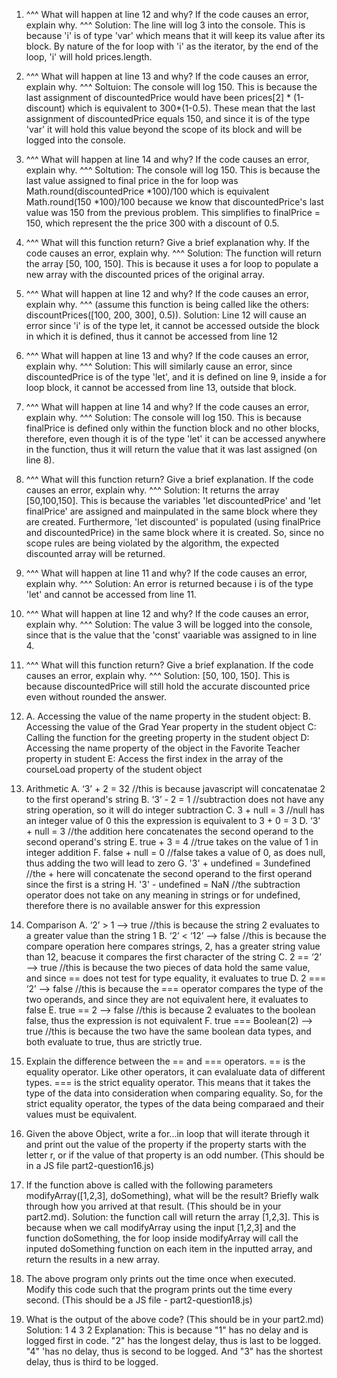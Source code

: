 1. ^^^ What will happen at line 12 and why? If the code causes an error, explain why. ^^^ Solution: The line will log 3 into the console. This is because 'i' is of type 'var' which means that it will keep its value after its block. By nature of the for loop with 'i' as the iterator, by the end of the loop, 'i' will hold prices.length.
2. ^^^ What will happen at line 13 and why? If the code causes an error, explain why. ^^^ Soltuion: The console will log 150. This is because the last assignment of discountedPrice would have been prices[2] * (1-discount) which is equivalent to 300*(1-0.5). These mean that the last assignment of discountedPrice equals 150, and since it is of the type 'var' it will hold this value beyond the scope of its block and will be logged into the console.
3. ^^^ What will happen at line 14 and why? If the code causes an error, explain why. ^^^ Soltution: The console will log 150. This is because the last value assigned to final price in the for loop was Math.round(discountedPrice *100)/100 which is equivalent Math.round(150 *100)/100 because we know that discountedPrice's last value was 150 from the previous problem. This simplifies to finalPrice = 150, which represent the the price 300 with a discount of 0.5.
4. ^^^ What will this function return? Give a brief explanation why. If the code causes an error, explain why. ^^^ Solution: The function will return the array [50, 100, 150]. This is because it uses a for loop to populate a new array with the discounted prices of the original array.
5. ^^^ What will happen at line 12 and why?  If the code causes an error, explain why. ^^^ (assume this function is being called like the others: discountPrices([100, 200, 300], 0.5)). Solution: Line 12 will cause an error since 'i' is of the type let, it cannot be accessed outside the block in which it is defined, thus it cannot be accessed from line 12
6. ^^^ What will happen at line 13 and why? If the code causes an error, explain why. ^^^ Solution: This will similarly cause an error, since discountedPrice is of the type 'let', and it is defined on line 9, inside a for loop block, it cannot be accessed from line 13, outside that block.
7. ^^^ What will happen at line 14 and why? If the code causes an error, explain why. ^^^ Solution: The console will log 150. This is because finalPrice is defined only within the function block and no other blocks, therefore, even though it is of the type 'let' it can be accessed anywhere in the function, thus it will return the value that it was last assigned (on line 8).
8. ^^^ What will this function return? Give a brief explanation. If the code causes an error, explain why. ^^^ Solution: It returns the array [50,100,150]. This is because the variables 'let discountedPrice' and 'let finalPrice' are assigned and mainpulated in the same block where they are created. Furthermore, 'let discounted' is populated (using finalPrice and discountedPrice) in the same block where it is created. So, since no scope rules are being violated by the algorithm, the expected discounted array will be returned.
9. ^^^ What will happen at line 11 and why? If the code causes an error, explain why. ^^^ Solution: An error is returned because i is of the type 'let' and cannot be accessed from line 11.
10. ^^^ What will happen at line 12 and why? If the code causes an error, explain why. ^^^ Solution: The value 3 will be logged into the console, since that is the value that the 'const' vaariable was assigned to in line 4.
11. ^^^ What will this function return? Give a brief explanation. If the code causes an error, explain why. ^^^ Solution: [50, 100, 150]. This is because discountedPrice will still hold the accurate discounted price even without rounded the answer.
12. A. Accessing the value of the name property in the student object:
B. Accessing the value of the Grad Year property in the student object
C: Calling the function for the greeting property in the student object
D: Accessing the name property of the object in the Favorite Teacher property in student
E: Access the first index in the array of the courseLoad property of the student object
13. Arithmetic
A. ‘3’ + 2 = 32 //this is because javascript will concatenatae 2 to the first operand's string
B. ‘3’ - 2 = 1 //subtraction does not have any string operation, so it will do integer subtraction
C. 3 + null = 3 //null has an integer value of 0 this the expression is equivalent to 3 + 0 = 3
D. ‘3’ + null = 3 //the addition here concatenates the second operand to the second operand's string
E. true + 3 = 4 //true takes on the value of 1 in integer addition
F. false + null = 0 //false takes a value of 0, as does null, thus adding the two will lead to zero
G. '3' + undefined = 3undefined //the + here will concatenate the second operand to the first operand since the first is a string
H. '3' - undefined = NaN //the subtraction operator does not take on any meaning in strings or for undefined, therefore there is no available answer for this expression
14. Comparison 
A. ‘2’ > 1 --> true //this is because the string 2 evaluates to a greater value than the string 1
B. ‘2’ < ‘12’ --> false //this is because the compare operation here compares strings, 2, has a greater string value than  12, beacuse it compares the first character of the string
C. 2 == ‘2’ --> true //this is because the two pieces of data hold the same value, and since == does not test for type equality, it evaluates to true
D. 2 === ‘2’ --> false //this is because the === operator compares the type of the two operands, and since they are not equivalent here, it evaluates to false
E. true == 2  --> false //this is because 2 evaluates to the boolean false, thus the expression is not equivalent
F. true === Boolean(2) --> true //this is because the two have the same boolean data types, and both evaluate to true, thus are strictly true. 
15. Explain the difference between the == and === operators. 
== is the equality operator. Like other operators, it can evalaluate data of different types. === is the strict equality operator. This means that it takes the type of the data into consideration when comparing equality. So, for the strict equality operator, the types of the data being comparaed and their values must be equivalent.
16. Given the above Object, write a for...in loop that will iterate through it and print out the value of the property if the property starts with the letter r, or if the value of that property is an odd number.  (This should be in a JS file part2-question16.js)

17. If the function above is called with the following parameters modifyArray([1,2,3], doSomething), what will be the result? Briefly walk through how you arrived at that result. (This should be in your part2.md).
Solution: the function call will return the array [1,2,3]. This is because when we call modifyArray using the input [1,2,3] and the function doSomething, the for loop inside modifyArray will call the inputed doSomething function on each item in the inputted array, and return the results in a new array.

18. The above program only prints out the time once when executed. Modify this code such that the program prints out the time every second.  (This should be a JS file - part2-question18.js)

19. What is the output of the above code? (This should be in your part2.md)
Solution:
1
4
3
2
Explanation: This is because "1" has no delay and is logged first in code. "2" has the longest delay, thus is last to be logged. "4" 'has no delay, thus is second to be logged. And "3" has the shortest delay, thus is third to be logged.
